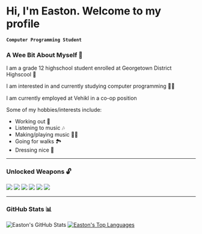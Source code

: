# Hi, I'm Easton. Welcome to my profile

**`Computer Programming Student`**

### **A Wee Bit About Myself 🙌**

I am a grade 12 highschool student enrolled at Georgetown District Highscool 🏫 

I am interested in and currently studying computer programming 👨‍💻 

I am currently employed at Vehikl in a co-op position <img width="15px" style="padding: 0 2px" src="https://media.licdn.com/dms/image/C560BAQFsm9sDqatEQA/company-logo_200_200/0/1570212065705?e=2147483647&v=beta&t=OSudNg8pexXlO7IScYR0Y54fquI9EvUvBBDUjxlNg2I" /> 

Some of my hobbies/interests include:

* Working out 💪
* Listening to music 🎶
* Making/playing music 🎤🎹
* Going for walks 🏞️
* Dressing nice 👔

---

### **Unlocked Weapons 🔓**
<img src="https://camo.githubusercontent.com/6cbecd63a9a8f83ee186885c446938820ffa8304942a284ee6e1e2acb2bfd822/68747470733a2f2f696d672e736869656c64732e696f2f62616467652f6a6176612d2532334544384230302e7376673f7374796c653d666f722d7468652d6261646765266c6f676f3d6a617661266c6f676f436f6c6f723d7768697465"/> <img src="https://camo.githubusercontent.com/49fbb99f92674cc6825349b154b65aaf4064aec465d61e8e1f9fb99da3d922a1/68747470733a2f2f696d672e736869656c64732e696f2f62616467652f68746d6c352d2532334533344632362e7376673f7374796c653d666f722d7468652d6261646765266c6f676f3d68746d6c35266c6f676f436f6c6f723d7768697465"/> <img src="https://camo.githubusercontent.com/aeddc848275a1ffce386dc81c04541654ca07b2c43bbb8ad251085c962672aea/68747470733a2f2f696d672e736869656c64732e696f2f62616467652f6a6176617363726970742d2532333332333333302e7376673f7374796c653d666f722d7468652d6261646765266c6f676f3d6a617661736372697074266c6f676f436f6c6f723d253233463744463145"/> <img src="https://camo.githubusercontent.com/b768ae6e4f89b74512e6de02a8367fd71465bc3d88ef1cf2f1622e2017c32bea/68747470733a2f2f696d672e736869656c64732e696f2f62616467652f626f6f7473747261702d2532333536334437432e7376673f7374796c653d666f722d7468652d6261646765266c6f676f3d626f6f747374726170266c6f676f436f6c6f723d7768697465"/> <img src="https://camo.githubusercontent.com/8ffe85b1568f67f58bb9988e94edcd0694f2fcc3703fc41752250349bc8ffba5/68747470733a2f2f696d672e736869656c64732e696f2f62616467652f61646f626570686f746f73686f702d2532333331413846462e7376673f7374796c653d666f722d7468652d6261646765266c6f676f3d61646f626570686f746f73686f70266c6f676f436f6c6f723d7768697465"/> <img src="https://camo.githubusercontent.com/ab4c3c731a174a63df861f7b118d6c8a6c52040a021a552628db877bd518fe84/68747470733a2f2f696d672e736869656c64732e696f2f62616467652f72656163742d2532333230323332612e7376673f7374796c653d666f722d7468652d6261646765266c6f676f3d7265616374266c6f676f436f6c6f723d253233363144414642"/>

---

### **GitHub Stats 📊**

![Easton's GitHub Stats](https://github-readme-stats.vercel.app/api?username=HumanRadical&show_icons=true&theme=great-gatsby)
[![Easton's Top Languages](https://github-readme-stats.vercel.app/api/top-langs/?username=HumanRadical&show_icons=true&theme=great-gatsby)](https://github.com/anuraghazra/github-readme-stats)
